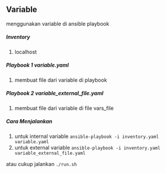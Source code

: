 ## Variable


menggunakan variable di ansible playbook

##### Inventory
1) localhost

##### Playbook 1 variable.yaml

1) membuat file dari variable di playbook
##### Playbook 2 variable_external_file.yaml

1) membuat file dari variable di file vars_file
##### Cara Menjalankan
1) untuk internal variable `ansible-playbook -i inventory.yaml variable.yaml` 
2) untuk external variable `ansible-playbook -i inventory.yaml variable_external_file.yaml` 

atau cukup jalankan `./run.sh`